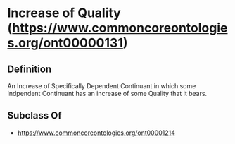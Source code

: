 # Increase of Quality (https://www.commoncoreontologies.org/ont00000131)

## Definition
An Increase of Specifically Dependent Continuant in which some Indpendent Continuant has an increase of some Quality that it bears.

## Subclass Of
- https://www.commoncoreontologies.org/ont00001214

